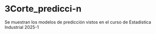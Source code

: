 # 3Corte_predicci-n
Se muestran los modelos de predicción vistos en el curso de Estadistica Industrial 2025-1
